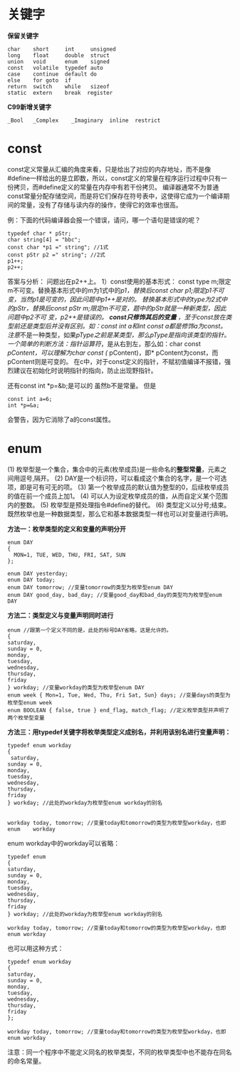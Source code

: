 # 关键字

**保留关键字**

```
char    short     int     unsigned  
long    float     double  struct  
union   void      enum    signed  
const   volatile  typedef auto  
case    continue  default do  
else    for goto  if  
return  switch    while   sizeof  
static  extern    break  register 
```

**C99新增关键字**

```
_Bool   _Complex    _Imaginary  inline  restrict
```

# const

const定义常量从汇编的角度来看，只是给出了对应的内存地址，而不是像#define一样给出的是立即数，所以，const定义的常量在程序运行过程中只有一份拷贝，而#define定义的常量在内存中有若干份拷贝。 
编译器通常不为普通const常量分配存储空间，而是将它们保存在符号表中，这使得它成为一个编译期间的常量，没有了存储与读内存的操作，使得它的效率也很高。

例：下面的代码编译器会报一个错误，请问，哪一个语句是错误的呢？

```
typedef char * pStr;
char string[4] = "bbc";
const char *p1 =" string"; //1式
const pStr p2 =" string"; //2式
p1++;
p2++;
```

答案与分析： 
问题出在p2++上。 
1）const使用的基本形式： const type m;限定m不可变。替换基本形式中的m为1式中的*p1，替换后const char *p1;限定*p1不可变，当然p1是可变的，因此问题中p1++是对的。 
替换基本形式中的type为2式中的pStr，替换后const pStr m;限定m不可变，题中的pStr就是一种新类型，因此问题中p2不可 变，p2++是错误的。 
**const只修饰其后的变量** ，至于const放在类型前还是类型后并没有区别。如：const int a和int const a都是修饰a为const。注意*不是一种类型，如果*pType之前是某类型，那么pType是指向该类型的指针。 
一个简单的判断方法：指针运算符*，是从右到左，那么如：char const *pContent，可以理解为char const (* pContent)，即* pContent为const，而pContent则是可变的。 
在c中，对于const定义的指针，不赋初值编译不报错，强烈建议在初始化时说明指针的指向，防止出现野指针。

还有const int *p=&b;是可以的 虽然b不是常量。 
但是

```
const int a=6;
int *p=&a;
```

会警告，因为它消除了a的const属性。

# enum

(1) 枚举型是一个集合，集合中的元素(枚举成员)是一些命名的**整型常量**，元素之间用逗号,隔开。 
(2) DAY是一个标识符，可以看成这个集合的名字，是一个可选项，即是可有可无的项。 
(3) 第一个枚举成员的默认值为整型的0，后续枚举成员的值在前一个成员上加1。 
(4) 可以人为设定枚举成员的值，从而自定义某个范围内的整数。 
(5) 枚举型是预处理指令#define的替代。 
(6) 类型定义以分号;结束。 
既然枚举也是一种数据类型，那么它和基本数据类型一样也可以对变量进行声明。

**方法一：枚举类型的定义和变量的声明分开**

```
enum DAY
{
  MON=1, TUE, WED, THU, FRI, SAT, SUN
};

enum DAY yesterday;
enum DAY today;
enum DAY tomorrow; //变量tomorrow的类型为枚举型enum DAY
enum DAY good_day, bad_day; //变量good_day和bad_day的类型均为枚举型enum DAY
```

**方法二：类型定义与变量声明同时进行**

```
enum //跟第一个定义不同的是，此处的标号DAY省略，这是允许的。
{
saturday,
sunday = 0,
monday,
tuesday,
wednesday,
thursday,
friday
} workday; //变量workday的类型为枚举型enum DAY
enum week { Mon=1, Tue, Wed, Thu, Fri Sat, Sun} days; //变量days的类型为枚举型enum week
enum BOOLEAN { false, true } end_flag, match_flag; //定义枚举类型并声明了两个枚举型变量
```

**方法三：用typedef关键字将枚举类型定义成别名，并利用该别名进行变量声明：**

```
typedef enum workday
{
 saturday,
sunday = 0,
monday,
tuesday,
wednesday,
thursday,
friday
} workday; //此处的workday为枚举型enum workday的别名


workday today, tomorrow; //变量today和tomorrow的类型为枚举型workday，也即enum    workday
```

enum workday中的workday可以省略：

```
typedef enum
{
saturday,
sunday = 0,
monday,
tuesday,
wednesday,
thursday,
friday
} workday; //此处的workday为枚举型enum workday的别名

workday today, tomorrow; //变量today和tomorrow的类型为枚举型workday，也即enum workday
```

也可以用这种方式：

```
typedef enum workday
{
saturday,
sunday = 0,
monday,
tuesday,
wednesday,
thursday,
friday
};

workday today, tomorrow; //变量today和tomorrow的类型为枚举型workday，也即enum workday
```

注意：同一个程序中不能定义同名的枚举类型，不同的枚举类型中也不能存在同名的命名常量。